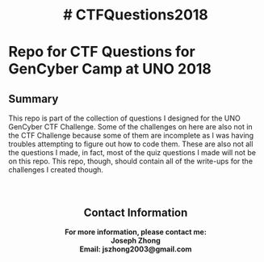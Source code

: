 <h1 align="center"># CTFQuestions2018</h1>
<h1>Repo for CTF Questions for GenCyber Camp at UNO 2018</h1>
<h2>Summary</h2>
<p>This repo is part of the collection of questions I designed for the UNO GenCyber CTF Challenge. Some of the challenges on here are also not in the CTF Challenge because some of them are incomplete as I was having troubles attempting to figure out how to code them. These are also not all the questions I made, in fact, most of the quiz questions I made will not be on this repo. This repo, though, should contain all of the write-ups for the challenges I created though.
<br>
<br>
<br>
<h2 align = "center"><b>Contact Information</b></h2>
<p align = "center"><b>For more information, please contact me:
<br>Joseph Zhong
<br>Email: jszhong2003@gmail.com</b></p></p>
